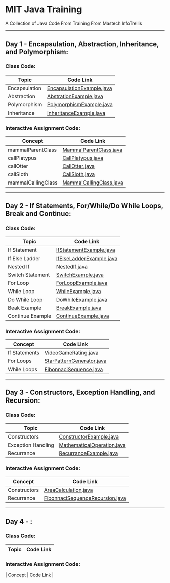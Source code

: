 # **MIT Java Training**
A Collection of Java Code From Training From Mastech InfoTrellis

-----
## Day 1 - Encapsulation, Abstraction, Inheritance, and Polymorphism:
### Class Code:
| Topic     | Code Link |
| ------------ | ---------- |
| Encapsulation | [EncapsulationExample.java](src/com/mit/trainingDayOne/EncapsulationExample.java) |
| Abstraction | [AbstrationExample.java](src/com/mit/trainingDayOne/AbstractionExample.java) |
| Polymorphism | [PolymorphismExample.java](src/com/mit/trainingDayOne/PolymorphismExample.java) |
| Inheritance | [InheritanceExample.java](src/com/mit/trainingDayOne/InheritanceExample.java) |

### Interactive Assignment Code:
| Concept     | Code Link |
| ------------ | ---------- |
| mammalParentClass | [MammalParentClass.java](src/com/mit/trainingDayOne/MammalParentClass.java) |
| callPlatypus | [CallPlatypus.java](src/com/mit/trainingDayOne/CallPlatypus.java) |
| callOtter | [CallOtter.java](src/com/mit/trainingDayOne/CallOtter.java) |
| callSloth | [CallSloth.java](src/com/mit/trainingDayOne/CallSloth.java) |
| mammalCallingClass | [MammalCallingClass.java](src/com/mit/trainingDayOne/MammalCallingClass.java) |

-----

## Day 2 - If Statements, For/While/Do While Loops, Break and Continue:

### Class Code:
| Topic     | Code Link |
| ------------ | ---------- |
| If Statement | [IfStatementExample.java](src/com/mit/trainingDayTwo/IfStatementExample.java) |
| If Else Ladder | [IfElseLadderExample.java](src/com/mit/trainingDayTwo/IfElseLadderExample.java) |
| Nested If | [NestedIf.java](src/com/mit/trainingDayTwo/NestedIf.java) |
| Switch Statement | [SwitchExample.java](src/com/mit/trainingDayTwo/SwitchExample.java) |
| For Loop | [ForLoopExample.java](src/com/mit/trainingDayTwo/ForLoopExample.java) |
| While Loop | [WhileExample.java](src/com/mit/trainingDayTwo/WhileExample.java) |
| Do While Loop | [DoWhileExample.java](src/com/mit/trainingDayTwo/DoWhileExample.java) |
| Beak Example | [BreakExample.java](src/com/mit/trainingDayTwo/BreakExample.java) |
| Continue Example | [ContinueExample.java](src/com/mit/trainingDayTwo/ContinueExample.java) |

### Interactive Assignment Code:
| Concept     | Code Link                                                                                |
| ------------ |------------------------------------------------------------------------------------------|
| If Statements | [VideoGameRating.java](src/com/mit/trainingDayTwo/VideoGameRating.java) |
| For Loops | [StarPatternGenerator.java](src/com/mit/trainingDayTwo/StarPatternGenerator.java)        |
| While Loops | [FibonnaciSequence.java](src/com/mit/trainingDayTwo/FibonnaciSequence.java)              |

-----

## Day 3 - Constructors, Exception Handling, and Recursion:

### Class Code:
| Topic              | Code Link                                                                            |
|--------------------|--------------------------------------------------------------------------------------|
| Constructors       | [ConstructorExample.java](src/com/mit/trainingDayThree/ConstructorExample.java)      |
| Exception Handling | [MathematicalOperation.java](src/com/mit/trainingDayThree/MathematicalOperation.java) |
| Recurrance         | [RecurranceExample.java](src/com/mit/trainingDayThree/RecurranceExample.java)        |

### Interactive Assignment Code:
| Concept      | Code Link                                                                                         |
|--------------|---------------------------------------------------------------------------------------------------|
| Constructors | [AreaCalculation.java](src/com/mit/trainingDayThree/AreaCalculation.java)                         |
| Recurrance   | [FibonnaciSequenceRecursion.java](src/com/mit/trainingDayThree/FibonnaciSequenceRecursion.java) |

-----

## Day 4 - :

### Class Code:
| Topic              | Code Link                                                                            |
|--------------------|--------------------------------------------------------------------------------------|


### Interactive Assignment Code:
| Concept      | Code Link                                                                                         |
